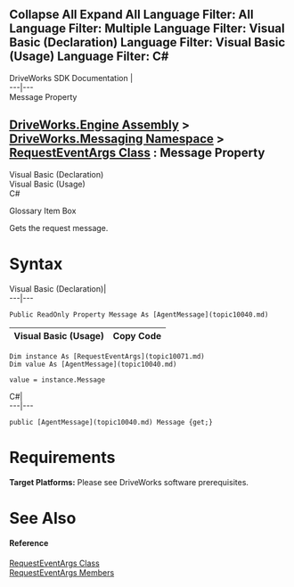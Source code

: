 Collapse All Expand All Language Filter: All  Language Filter: Multiple  Language Filter: Visual Basic (Declaration) Language Filter: Visual Basic (Usage) Language Filter: C#  
---  
DriveWorks SDK Documentation  |   
---|---  
Message Property   
  
[DriveWorks.Engine Assembly](topic2156.md) > [DriveWorks.Messaging Namespace](topic10038.md) > [RequestEventArgs Class](topic10071.md) : Message Property  
---  
  
Visual Basic (Declaration)    
Visual Basic (Usage)    
C# 

Glossary Item Box

Gets the request message. 

# Syntax

Visual Basic (Declaration)|   
---|---  
      
    
    Public ReadOnly Property Message As [AgentMessage](topic10040.md)  
  
Visual Basic (Usage)| Copy Code  
---|---  
      
    
    Dim instance As [RequestEventArgs](topic10071.md)
    Dim value As [AgentMessage](topic10040.md)
     
    value = instance.Message  
  
C#|   
---|---  
      
    
    public [AgentMessage](topic10040.md) Message {get;}  
  
# Requirements

**Target Platforms:** Please see DriveWorks software prerequisites.

# See Also

#### Reference

[RequestEventArgs Class](topic10071.md)   
[RequestEventArgs Members](topic10072.md)


